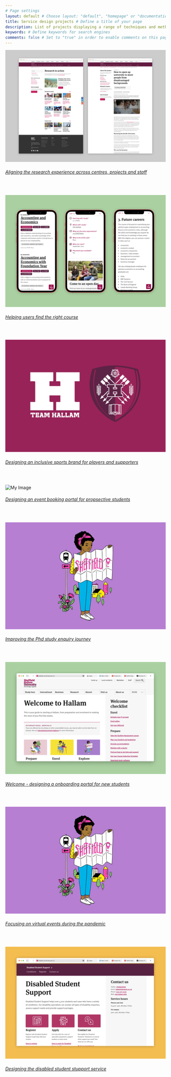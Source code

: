 ```yaml
---
# Page settings
layout: default # Choose layout: "default", "homepage" or "documentation-archive"
title: Service design projects # Define a title of your page
description: List of projects displaying a range of techniques and methods to create great services and products # Define a description of your page
keywords: # Define keywords for search engines
comments: false # Set to "true" in order to enable comments on this page. Make sure you properly setup "disqus_forum_shortname" variable in "_config.yml"
---
```


![My Image](images/research.jpg)
###### [Aligning the research experience across centres, projects and staff](portfolio/research.md)
<br/>

![My Image](images/OLP.jpg)
###### [Helping users find the right course](portfolio/teamhallam.md)
<br/>

![My Image](images/teamhallam.jpg)
###### [Designing an inclusive sports brand for players and supporters](portfolio/teamhallam.md)
<br/>


![My Image](images/eventjourneys.jpg)
###### [Designing an event booking portal for propsective students](portfolio/events.md)
<br/>

![My Image](images/explore.jpg)
###### [Improving the Phd study enquiry journey](portfolio/projPGR.md)
<br/>

![My Image](images/welcome.jpg)
###### [Welcome - designing a onboarding portal for new students](portfolio/welcome.md)
<br/>

![My Image](images/explore.jpg)
###### [Focusing on virtual events during the pandemic](portfolio/virtualopen.md)
<br/>

![My Image](images/DSS.jpg)
###### [Designing the disabled student stupport service](portfolio/dss.md)












